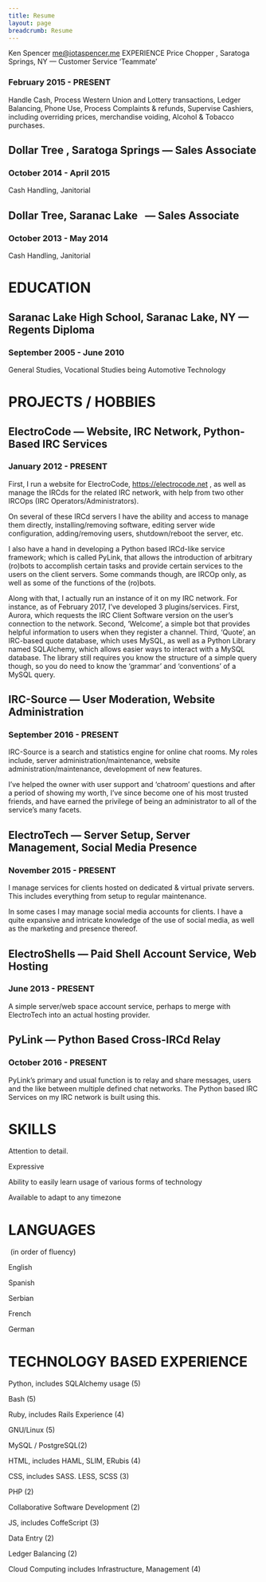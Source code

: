 ```yaml
---
title: Resume
layout: page
breadcrumb: Resume
---
```


<span class="title">Ken Spencer</span>
<span class="">me@iotaspencer.me</span>
<span class="">EXPERIENCE</span>
<span>Price Chopper</span>
<span class="">, </span>
<span class="">Saratoga Springs, NY &mdash; </span>
<span class="">Customer Service &lsquo;Teammate&rsquo;</span>
        </h2>
        <h3 class="" id="">
          <span class="">February 2015 - PRESENT</span>
        </h3>
        <p class="">
          <span>Handle Cash, Process Western Union and Lottery transactions, Ledger Balancing, Phone Use, Process Complaints &amp;
            refunds, Supervise Cashiers, including overriding prices, merchandise voiding, Alcohol &amp; Tobacco purchases.</span>
        </p>
        <h2 class="" id="">
          <span>Dollar Tree</span>
          <span class="">, </span>
          <span class="">Saratoga Springs &mdash; </span>
          <span class="">Sales Associate</span>
        </h2>
        <h3 class="" id="">
          <span class=" ">October 2014 - April 2015</span>
        </h3>
        <p class="">
          <span class="">Cash Handling, Janitorial</span>
        </p>
        <h2 class="" id="">
          <span>Dollar Tree, </span>
          <span class="">Saranac Lake</span>
          <span>&nbsp;</span>
          <span class="">&mdash; </span>
          <span class="">Sales Associate</span>
        </h2>
        <h3 class="" id="h.ybypdmed418m">
          <span class="">October 2013 - May 2014</span>
        </h3>
        <p class="">
          <span class="">Cash Handling, Janitorial</span>
        </p>
        <h1 class="" id="">
          <span>EDUCATION</span>
        </h1>
        <h2 class="" id="">
          <span>Saranac Lake High School, </span>
          <span class="">Saranac Lake, NY &mdash; </span>
          <span class="">Regents Diploma</span>
        </h2>
        <h3 class="" id="">
          <span class="">September 2005 - June 2010</span>
        </h3>
        <p class="">
          <span class=""></span>
        </p>
        <p class="">
          <span class="">General Studies, Vocational Studies being Automotive Technology</span>
        </p>
        <h1 class="" id="">
          <span class=""></span>
        </h1>
        <h1 class="" id="">
          <span class=""></span>
        </h1>
        <h1 class="" id="">
          <span class=""></span>
        </h1>
        <h1 class="" id="">
          <span class="c9"></span>
        </h1>
        <h1 class="" id="">
          <span>PROJECTS / HOBBIES</span>
        </h1>
        <h2 class="" id="">
          <span>ElectroCode </span>
          <span class="">&mdash; </span>
          <span class="">Website, IRC Network, Python-Based IRC Services</span>
        </h2>
        <h3 class="" id="">
          <span class="">January 2012 - PRESENT</span>
        </h3>
        <p class="">
          <span>First, I run a website for ElectroCode, </span>
          <span class="">
            <a class="" href="https://www.google.com/url?q=https://electrocode.net&amp;sa=D&amp;ust=1516029493445000&amp;usg=AFQjCNFo63dG1nIuAp-yz64lluC0wlN8nA">https://electrocode.net</a>
          </span>
          <span class="">, as well as manage the IRCds for the related IRC network, with help from two other IRCOps (IRC Operators/Administrators).</span>
        </p>
        <p class="">
          <span class="">On several of these IRCd servers I have the ability and access to manage them directly, installing/removing software,
            editing server wide configuration, adding/removing users, shutdown/reboot the server, etc.</span>
        </p>
        <p class="">
          <span class="">I also have a hand in developing a Python based IRCd-like service framework; which is called PyLink, that allows
            the introduction of arbitrary (ro)bots to accomplish certain tasks and provide certain services to the users
            on the client servers. Some commands though, are IRCOp only, as well as some of the functions of the (ro)bots.</span>
        </p>
        <p class="">
          <span class="">Along with that, I actually run an instance of it on my IRC network. For instance, as of February 2017, I&rsquo;ve
            developed 3 plugins/services. First, Aurora, which requests the IRC Client Software version on the user&rsquo;s
            connection to the network. Second, &lsquo;Welcome&rsquo;, a simple bot that provides helpful information to users
            when they register a channel. Third, &lsquo;Quote&rsquo;, an IRC-based quote database, which uses MySQL, as well
            as a Python Library named SQLAlchemy, which allows easier ways to interact with a MySQL database. The library
            still requires you know the structure of a simple query though, so you do need to know the &lsquo;grammar&rsquo;
            and &lsquo;conventions&rsquo; of a MySQL query. &nbsp; </span>
        </p>
        <h2 class="" id="">
          <span>IRC-Source </span>
          <span class="">&mdash; </span>
          <span class="">User Moderation, Website Administration</span>
        </h2>
        <h3 class="" id="">
          <span>September 2016 - PRESENT</span>
        </h3>
        <p class="">
          <span class="">IRC-Source is a search and statistics engine for online chat rooms. My roles include, server administration/maintenance,
            website administration/maintenance, development of new features.</span>
        </p>
        <p class="">
          <span class=""></span>
        </p>
        <p class="">
          <span class="">I&rsquo;ve helped the owner with user support and &lsquo;chatroom&rsquo; questions and after a period of showing
            my worth, I&rsquo;ve since become one of his most trusted friends, and have earned the privilege of being an
            administrator to all of the service&rsquo;s many facets. </span>
        </p>
        <h2 class="" id="">
          <span>ElectroTech </span>
          <span class="">&mdash; </span>
          <span class="">Server Setup, Server Management, Social Media Presence</span>
        </h2>
        <h3 class="" id="">
          <span class="">November 2015 - PRESENT</span>
        </h3>
        <p class="">
          <span class="">I manage services for clients hosted on dedicated &amp; virtual private servers. This includes everything from
            setup to regular maintenance.</span>
        </p>
        <p class="">
          <span>In some cases I may manage social media accounts for clients. </span>
          <span class="">I have a quite expansive and intricate knowledge of the use of social media, as well as the marketing and presence
            thereof.</span>
        </p>
        <h2 class="" id="">
          <span>ElectroShells </span>
          <span class="">&mdash; </span>
          <span class="">Paid Shell Account Service, Web Hosting</span>
        </h2>
        <h3 class="" id="">
          <span class="">June 2013 - PRESENT</span>
        </h3>
        <p class="">
          <span class="">A simple server/web space account service, perhaps to merge with ElectroTech into an actual hosting provider.</span>
        </p>
        <h2 class="" id="">
          <span>PyLink </span>
          <span class="">&mdash; </span>
          <span class="">Python Based Cross-IRCd Relay</span>
        </h2>
        <h3 class="" id="">
          <span class="">October 2016 - PRESENT</span>
        </h3>
        <p class="">
          <span>PyLink&rsquo;s primary and usual function is to relay and share messages, users and the like between multiple defined
            </span>
          <span>chat </span>
          <span class="">networks. The Python based IRC Services on my IRC network is built using this.</span>
        </p>
        <p class="">
          <span class=""></span>
        </p>
      </td>
      <td class="" colspan="1" rowspan="1">
        <h1 class="" id="">
          <span class=""></span>
        </h1>
        <h1 class="" id="">
          <span class="c9">SKILLS</span>
        </h1>
        <p class="">
          <span class="">Attention to detail.</span>
        </p>
        <p class="">
          <span class="">Expressive</span>
        </p>
        <p class="">
          <span class="">Ability to easily learn usage of various forms of technology</span>
        </p>
        <p class="">
          <span class="">Available to adapt to any timezone</span>
        </p>
        <p class="">
          <span class=""></span>
        </p>
        <h1 class="" id="">
          <span class="">LANGUAGES</span>
        </h1>
        <p class="">
          <span class="">&nbsp;(in order of fluency)</span>
        </p>
        <p class="">
          <span class="">English</span>
        </p>
        <p class="">
          <span class="">Spanish</span>
        </p>
        <p class="">
          <span class="">Serbian</span>
        </p>
        <p class="">
          <span class="">French</span>
        </p>
        <p class="">
          <span class="">German</span>
        </p>
        <h1 class="" id="">
          <span class=""></span>
        </h1>
        <h1 class="" id="">
          <span class=""></span>
        </h1>
        <h1 class="" id="">
          <span class=""></span>
        </h1>
        <h1 class="" id="">
          <span class=""></span>
        </h1>
        <h1 class="" id="">
          <span class=""></span>
        </h1>
        <h1 class="" id="">
          <span class=""></span>
        </h1>
        <h1 class="" id="">
          <span class=""></span>
        </h1>
        <h1 class="" id="">
          <span class=""></span>
        </h1>
        <h1 class="" id="">
          <span class=""></span>
        </h1>
        <h1 class="" id="">
          <span class=""></span>
        </h1>
        <h1 class="" id="">
          <span class="">TECHNOLOGY BASED EXPERIENCE</span>
        </h1>
        <p class="">
          <span class="">Python, includes SQLAlchemy usage (5)</span>
        </p>
        <p class="">
          <span class="">Bash (5)</span>
        </p>
        <p class="">
          <span class="">Ruby, includes Rails Experience (4)</span>
        </p>
        <p class="">
          <span class="">GNU/Linux (5)</span>
        </p>
        <p class="">
          <span class="">MySQL / PostgreSQL(2)</span>
        </p>
        <p class="">
          <span class="">HTML, includes HAML, SLIM, ERubis (4)</span>
        </p>
        <p class="">
          <span class="">CSS, includes SASS. LESS, SCSS (3)</span>
        </p>
        <p class="">
          <span class="">PHP (2)</span>
        </p>
        <p class="">
          <span class="">Collaborative Software Development (2) </span>
        </p>
        <p class="">
          <span class="">JS, includes CoffeScript (3)</span>
        </p>
        <p class="">
          <span class="">Data Entry (2)</span>
        </p>
        <p class="">
          <span class="">Ledger Balancing (2)</span>
        </p>
        <p class="">
          <span class="">Cloud Computing includes Infrastructure, Management (4)</span>
        </p>
        <p class="">
          <span class=""></span>
        </p>
      </td>
    </tr>
  </tbody>
</table>
<p class="">
  <span class=""></span>
</p>
